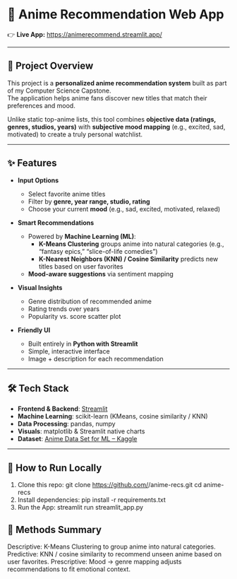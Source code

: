 # 🎥 Anime Recommendation Web App  

👉 **Live App:** https://animerecommend.streamlit.app/

---

## 📌 Project Overview
This project is a **personalized anime recommendation system** built as part of my Computer Science Capstone.  
The application helps anime fans discover new titles that match their preferences and mood.  

Unlike static top-anime lists, this tool combines **objective data (ratings, genres, studios, years)** with **subjective mood mapping** (e.g., excited, sad, motivated) to create a truly personal watchlist.  

---

## ✨ Features
- **Input Options**
  - Select favorite anime titles
  - Filter by **genre, year range, studio, rating**
  - Choose your current **mood** (e.g., sad, excited, motivated, relaxed)  

- **Smart Recommendations**
  - Powered by **Machine Learning (ML)**:
    - **K-Means Clustering** groups anime into natural categories (e.g., “fantasy epics,” “slice-of-life comedies”)
    - **K-Nearest Neighbors (KNN) / Cosine Similarity** predicts new titles based on user favorites
  - **Mood-aware suggestions** via sentiment mapping  

- **Visual Insights**
  - Genre distribution of recommended anime  
  - Rating trends over years  
  - Popularity vs. score scatter plot  

- **Friendly UI**
  - Built entirely in **Python with Streamlit**
  - Simple, interactive interface
  - Image + description for each recommendation  

---

## 🛠️ Tech Stack
- **Frontend & Backend**: [Streamlit](https://streamlit.io/)  
- **Machine Learning**: scikit-learn (KMeans, cosine similarity / KNN)  
- **Data Processing**: pandas, numpy  
- **Visuals**: matplotlib & Streamlit native charts  
- **Dataset**: [Anime Data Set for ML – Kaggle](https://www.kaggle.com/datasets/wiltheman/anime-data-set-for-ml)  

---



## 🚀 How to Run Locally
1. Clone this repo:
   git clone https://github.com/<your-username>/anime-recs.git
   cd anime-recs
2. Install dependencies: pip install -r requirements.txt
3. Run the App: streamlit run streamlit_app.py

## 📖 Methods Summary

Descriptive: K-Means Clustering to group anime into natural categories.
Predictive: KNN / cosine similarity to recommend unseen anime based on user favorites.
Prescriptive: Mood → genre mapping adjusts recommendations to fit emotional context.

   

